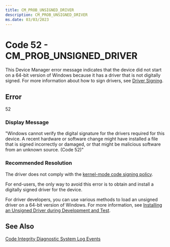 ```yaml
---
title: CM_PROB_UNSIGNED_DRIVER
description: CM_PROB_UNSIGNED_DRIVER
ms.date: 03/03/2023
---
```


# Code 52 - CM_PROB_UNSIGNED_DRIVER

This Device Manager error message indicates that the device did not start on a 64-bit version of Windows because it has a driver that is not digitally signed. For more information about how to sign drivers, see [Driver Signing](driver-signing.md).

## Error

52

### Display Message

"Windows cannot verify the digital signature for the drivers required for this device. A recent hardware or software change might have installed a file that is signed incorrectly or damaged, or that might be malicious software from an unknown source. (Code 52)"

### Recommended Resolution

The driver does not comply with the [kernel-mode code signing policy](kernel-mode-code-signing-policy--windows-vista-and-later-.md).

For end-users, the only way to avoid this error is to obtain and install a digitally signed driver for the device.

For driver developers, you can use various methods to load an unsigned driver on a 64-bit version of Windows. For more information, see [Installing an Unsigned Driver during Development and Test](installing-an-unsigned-driver-during-development-and-test.md).

## See Also

[Code Integrity Diagnostic System Log Events](./code-integrity-diagnostic-system-log-events.md)
